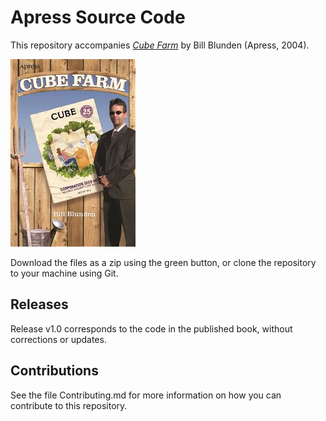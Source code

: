 # Apress Source Code

This repository accompanies [*Cube Farm*](http://www.apress.com/9781590594032) by Bill Blunden (Apress, 2004).

![Cover image](9781590594032.jpg)

Download the files as a zip using the green button, or clone the repository to your machine using Git.

## Releases

Release v1.0 corresponds to the code in the published book, without corrections or updates.

## Contributions

See the file Contributing.md for more information on how you can contribute to this repository.
